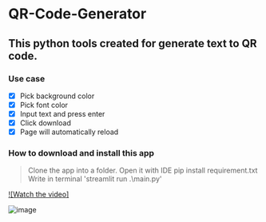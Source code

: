 # QR-Code-Generator

## This python tools created for generate text to QR code.

### Use case
- [x] Pick background color
- [x] Pick font color
- [x] Input text and press enter
- [x] Click download
- [x] Page will automatically reload

### How to download and install this app
  > Clone the app into a folder.
  > Open it with IDE
  > pip install requirement.txt
  > Write in terminal 'streamlit run .\main.py'

[![Watch the video]](https://youtu.be/AaQBsCmQpq0)

![image](https://user-images.githubusercontent.com/44643948/202991531-6c91e9f6-6d8c-4004-8106-dcd13ba110ea.png)
